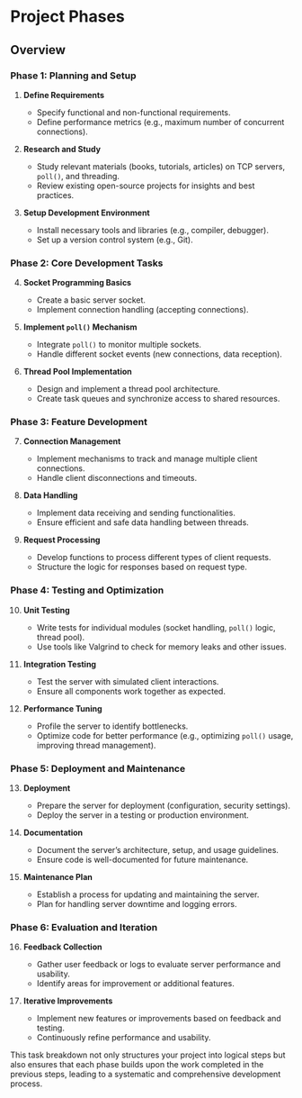 # Project Phases

## Overview

### Phase 1: Planning and Setup

1. **Define Requirements**
   - Specify functional and non-functional requirements.
   - Define performance metrics (e.g., maximum number of concurrent connections).

2. **Research and Study**
   - Study relevant materials (books, tutorials, articles) on TCP servers, `poll()`, and threading.
   - Review existing open-source projects for insights and best practices.

3. **Setup Development Environment**
   - Install necessary tools and libraries (e.g., compiler, debugger).
   - Set up a version control system (e.g., Git).

### Phase 2: Core Development Tasks

4. **Socket Programming Basics**
   - Create a basic server socket.
   - Implement connection handling (accepting connections).

5. **Implement `poll()` Mechanism**
   - Integrate `poll()` to monitor multiple sockets.
   - Handle different socket events (new connections, data reception).

6. **Thread Pool Implementation**
   - Design and implement a thread pool architecture.
   - Create task queues and synchronize access to shared resources.

### Phase 3: Feature Development

7. **Connection Management**
   - Implement mechanisms to track and manage multiple client connections.
   - Handle client disconnections and timeouts.

8. **Data Handling**
   - Implement data receiving and sending functionalities.
   - Ensure efficient and safe data handling between threads.

9. **Request Processing**
   - Develop functions to process different types of client requests.
   - Structure the logic for responses based on request type.

### Phase 4: Testing and Optimization

10. **Unit Testing**
    - Write tests for individual modules (socket handling, `poll()` logic, thread pool).
    - Use tools like Valgrind to check for memory leaks and other issues.

11. **Integration Testing**
    - Test the server with simulated client interactions.
    - Ensure all components work together as expected.

12. **Performance Tuning**
    - Profile the server to identify bottlenecks.
    - Optimize code for better performance (e.g., optimizing `poll()` usage, improving thread management).

### Phase 5: Deployment and Maintenance

13. **Deployment**
    - Prepare the server for deployment (configuration, security settings).
    - Deploy the server in a testing or production environment.

14. **Documentation**
    - Document the server’s architecture, setup, and usage guidelines.
    - Ensure code is well-documented for future maintenance.

15. **Maintenance Plan**
    - Establish a process for updating and maintaining the server.
    - Plan for handling server downtime and logging errors.

### Phase 6: Evaluation and Iteration

16. **Feedback Collection**
    - Gather user feedback or logs to evaluate server performance and usability.
    - Identify areas for improvement or additional features.

17. **Iterative Improvements**
    - Implement new features or improvements based on feedback and testing.
    - Continuously refine performance and usability.

This task breakdown not only structures your project into logical steps but also ensures that each phase builds upon the work completed in the previous steps, leading to a systematic and comprehensive development process.

